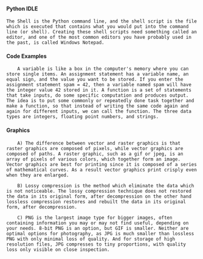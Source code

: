 

#### Python IDLE
    The Shell is the Python command line, and the shell script is the file which is executed that contains what you would put into the command line (or shell). Creating these shell scripts need something called an editor, and one of the most common editors you have probably used in the past, is called Windows Notepad. 

#### Code Examples
        A variable is like a box in the computer's memory where you can store single items. An assignment statement has a variable name, an equal sign, and the value you want to be stored. If you enter the assignment statement spam = 42, then a variable named spam will have the integer value 42 stored in it. A function is a set of statements that take inputs, do some specific computation and produces output. The idea is to put some commonly or repeatedly done task together and make a function, so that instead of writing the same code again and again for different inputs, we can call the function. The three data types are integers, floating point numbers, and strings. 
        
#### Graphics
        A) The difference between vector and raster graphics is that raster graphics are composed of pixels, while vector graphics are composed of paths. A raster graphic, such as a gif or jpeg, is an array of pixels of various colors, which together form an image. Vector graphics are best for printing since it is composed of a series of mathematical curves. As a result vector graphics print crisply even when they are enlarged.
        
        B) Lossy compression is the method which eliminate the data which is not noticeable. The lossy compression technique does not restored the data in its original form, after decompression on the other hand lossless compression restores and rebuilt the data in its original form, after decompression. 
        
        C) PNG is the largest image type for bigger images, often containing information you may or may not find useful, depending on your needs. 8-bit PNG is an option, but GIF is smaller. Neither are optimal options for photography, as JPG is much smaller than lossless PNG with only minimal loss of quality. And for storage of high resolution files, JPG compresses to tiny proportions, with quality loss only visible on close inspection.
